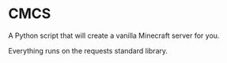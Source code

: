 # CMCS
A Python script that will create a vanilla Minecraft server for you.

Everything runs on the requests standard library.
